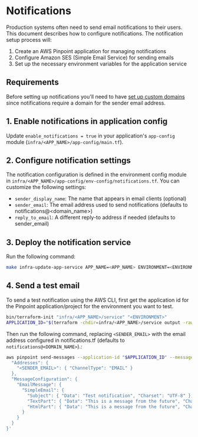 # Notifications

Production systems often need to send email notifications to their users. This document describes how to configure notifications. The notification setup process will:

1. Create an AWS Pinpoint application for managing notifications
2. Configure Amazon SES (Simple Email Service) for sending emails
3. Set up the necessary environment variables for the application service

## Requirements

Before setting up notifications you'll need to have [set up custom domains](./set-up-custom-domains.md) since notifications require a domain for the sender email address.

## 1. Enable notifications in application config

Update `enable_notifications = true` in your application's `app-config` module (`infra/<APP_NAME>/app-config/main.tf`).

## 2. Configure notification settings

The notification configuration is defined in the environment config module in `infra/<APP_NAME>/app-config/env-config/notifications.tf`. You can customize the following settings:

- `sender_display_name`: The name that appears in email clients (optional)
- `sender_email`: The email address used to send notifications (defaults to notifications@<domain_name>)
- `reply_to_email`: A different reply-to address if needed (defaults to sender_email)

## 3. Deploy the notification service

Run the following command:

```bash
make infra-update-app-service APP_NAME=<APP_NAME> ENVIRONMENT=<ENVIRONMENT>
```

## 4. Send a test email

To send a test notification using the AWS CLI, first get the application id for the Pinpoint application/project for the environment you want to test.

```bash
bin/terraform-init "infra/<APP_NAME>/service" "<ENVIRONMENT>"
APPLICATION_ID="$(terraform -chdir=infra/<APP_NAME>/service output -raw pinpoint_app_id)"
```

Then run the following command, replacing `<SENDER_EMAIL>` with the email address configured in notifications.tf (defaults to `notifications@<DOMAIN_NAME>`).:

```bash
aws pinpoint send-messages --application-id "$APPLICATION_ID" --message-request '{
  "Addresses": {
    "<SENDER_EMAIL>": { "ChannelType": "EMAIL" }
  },
  "MessageConfiguration": {
    "EmailMessage": {
      "SimpleEmail": {
        "Subject": { "Data": "Test notification", "Charset": "UTF-8" },
        "TextPart": { "Data": "This is a message from the future", "Charset": "UTF-8" },
        "HtmlPart": { "Data": "This is a message from the future", "Charset": "UTF-8" }
      }
    } 
  }
}'
```

